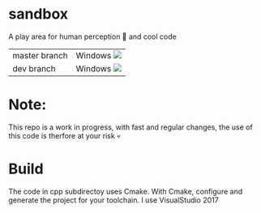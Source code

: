# sandbox
A play area for human perception 🤸 and cool code 

<table>
    <tr>
        <td>
            master branch
        </td>
        <td>
            Windows <a href="https://ci.appveyor.com/project/krejov100/sandbox/branch/master"><img src="https://ci.appveyor.com/api/projects/status/c945bnaij1v5qtct/branch/master?svg=true"></a>
        </td>
    </tr>
    <tr>
        <td>
            dev branch
        </td>
        <td>
            Windows <a href="https://ci.appveyor.com/project/krejov100/sandbox/branch/devel"><img src="https://ci.appveyor.com/api/projects/status/c945bnaij1v5qtct/branch/master?svg=true"></a>
        </td>
    </tr>
</table>

# Note: 
This repo is a work in progress, with fast and regular changes, the use of this code is therfore at your risk 💀

# Build
The code in cpp subdirectoy uses Cmake. With Cmake, configure and generate the project for your toolchain.
I use VisualStudio 2017
